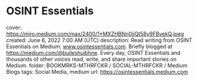 # OSINT Essentials

cover: https://miro.medium.com/max/2400/1*MXZHBNn0iiQt58y9FBvekQ.jpeg
created: June 6, 2022 7:00 AM (UTC)
description: Read writing from OSINT Essentials on Medium. www.osintessentials.com. Briefly blogged at https://medium.com/@buileshuibhne. Every day, OSINT Essentials and thousands of other voices read, write, and share important stories on Medium.
folder: BOOKMRKS-MTHRFCKR / SOCIAL-MTHRFCKR / Medium Blogs
tags: Social Media, medium
url: https://osintessentials.medium.com